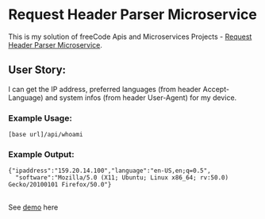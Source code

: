 <h1>Request Header Parser Microservice</h1>
<p>This is my solution of freeCode Apis and Microservices Projects - <a href="https://learn.freecodecamp.org/apis-and-microservices/apis-and-microservices-projects/request-header-parser-microservice">Request Header Parser Microservice</a>.</p>
<h2>User Story:</h2>
<p>I can get the IP address, preferred languages (from header Accept-Language)
  and system infos (from header User-Agent) for my device.</p>
<h3>Example Usage:</h3>
<pre><code>[base url]/api/whoami</code></pre>
<h3>Example Output:</h3>
<pre>
<code>{"ipaddress":"159.20.14.100","language":"en-US,en;q=0.5",
  "software":"Mozilla/5.0 (X11; Ubuntu; Linux x86_64; rv:50.0) Gecko/20100101 Firefox/50.0"}
</code>
</pre>
<footer>
<p>See <a href="https://henry-req-header-parser.glitch.me/api/whoami">demo</a> here</p>
</footer>
